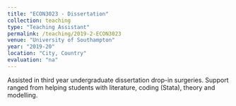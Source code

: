 ```yaml
---
title: "ECON3023 - Dissertation"
collection: teaching
type: "Teaching Assistant"
permalink: /teaching/2019-2-ECON3023
venue: "University of Southampton"
year: "2019-20"
location: "City, Country"
evaluation: "na"
---
```


Assisted in third year undergraduate dissertation drop-in surgeries. Support ranged from helping students with literature, coding (Stata), theory and modelling.
